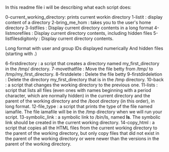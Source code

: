 In this readme file i will be describing what each script does:

0-current_working_directory: prints current workin directory
1-listit                   : display content of a directory
2-bring_me_hom             : takes you to the user's home directory
3-listfiles                : Display current directory contents in a long format
4-listmorefiles            : Display current directory contents, including hidden files
5-listfilesdigitonly       : Display current directory contents.

Long format
with user and group IDs displayed numerically
And hidden files (starting with .)

6-firstdirectory           : a script that creates a directory named my_first_directory in the /tmp/ directory.
7-movethatfile             : Move the file betty from /tmp/ to /tmp/my_first_directory.
8-firstdelete              : Delete the file betty
9-firstdirdeletion         : Delete the directory my_first_directory that is in the /tmp directory.
10-back                    :  a script that changes the working directory to the previous one.
11-lists                   : script that lists all files (even ones with names beginning with a period character, which are normally hidden) in the current directory and the parent of the working directory and the /boot directory (in this order), in long format.
12-file_type               :  a script that prints the type of the file named iamafile. The file iamafile will be in the /tmp directory when we will run your script.
13-symbolic_link           : a symbolic link to /bin/ls, named __ls__. The symbolic link should be created in the current working directory.
14-copy_html               : a script that copies all the HTML files from the current working directory to the parent of the working directory, but only copy files that did not exist in the parent of the working directory or were newer than the versions in the parent of the working directory.

